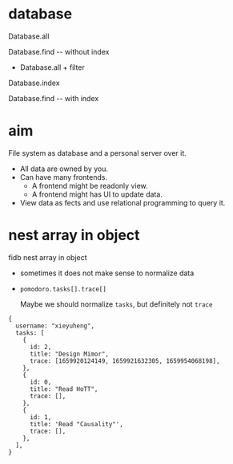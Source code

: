 # database

Database.all

Database.find -- without index

- Database.all + filter

Database.index

Database.find -- with index

# aim

File system as database and a personal server over it.

- All data are owned by you.
- Can have many frontends.
  - A frontend might be readonly view.
  - A frontend might has UI to update data.
- View data as fects and use relational programming to query it.

# nest array in object

fidb nest array in object

- sometimes it does not make sense to normalize data

- `pomodoro.tasks[].trace[]`

  Maybe we should normalize `tasks`, but definitely not `trace`

```
{
  username: "xieyuheng",
  tasks: [
    {
      id: 2,
      title: "Design Mimor",
      trace: [1659920124149, 1659921632305, 1659954068198],
    },
    {
      id: 0,
      title: "Read HoTT",
      trace: [],
    },
    {
      id: 1,
      title: 'Read "Causality"',
      trace: [],
    },
  ],
}
```
